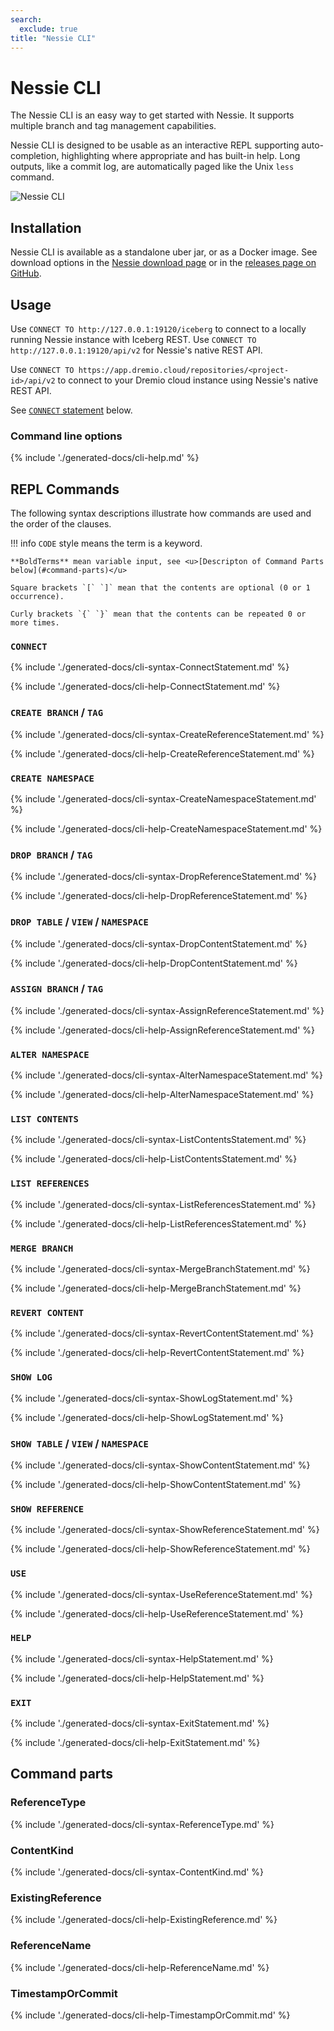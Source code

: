 ```yaml
---
search:
  exclude: true
title: "Nessie CLI"
---
```


# Nessie CLI

The Nessie CLI is an easy way to get started with Nessie. It supports multiple branch 
and tag management capabilities.

Nessie CLI is designed to be usable as an interactive REPL supporting auto-completion,
highlighting where appropriate and has built-in help. Long outputs, like a commit log,
are automatically paged like the Unix `less` command.



![Nessie CLI](../img/cli-intro.png)

## Installation

Nessie CLI is available as a standalone uber jar, or as a Docker image. See download options in
the [Nessie download page](../downloads/index.md) or in the [releases page on
GitHub](https://github.com/projectnessie/nessie/releases/).

## Usage

Use `CONNECT TO http://127.0.0.1:19120/iceberg` to connect to a locally running Nessie instance with
Iceberg REST. Use `CONNECT TO http://127.0.0.1:19120/api/v2` for Nessie's native REST API.

Use `CONNECT TO https://app.dremio.cloud/repositories/<project-id>/api/v2` to connect to your Dremio
cloud instance using Nessie's native REST API.

See [`CONNECT` statement](#connect) below.

### Command line options

{% include './generated-docs/cli-help.md' %}

## REPL Commands

The following syntax descriptions illustrate how commands are used and the order of
the clauses.

!!! info
    `CODE` style means the term is a keyword.

    **BoldTerms** mean variable input, see <u>[Descripton of Command Parts below](#command-parts)</u>

    Square brackets `[` `]` mean that the contents are optional (0 or 1 occurrence).

    Curly brackets `{` `}` mean that the contents can be repeated 0 or more times.

### **`CONNECT`**

{% include './generated-docs/cli-syntax-ConnectStatement.md' %}

{% include './generated-docs/cli-help-ConnectStatement.md' %}

### **`CREATE BRANCH` / `TAG`**

{% include './generated-docs/cli-syntax-CreateReferenceStatement.md' %}

{% include './generated-docs/cli-help-CreateReferenceStatement.md' %}

### **`CREATE NAMESPACE`**

{% include './generated-docs/cli-syntax-CreateNamespaceStatement.md' %}

{% include './generated-docs/cli-help-CreateNamespaceStatement.md' %}

### **`DROP BRANCH` / `TAG`**

{% include './generated-docs/cli-syntax-DropReferenceStatement.md' %}

{% include './generated-docs/cli-help-DropReferenceStatement.md' %}

### **`DROP TABLE` / `VIEW` / `NAMESPACE`**

{% include './generated-docs/cli-syntax-DropContentStatement.md' %}

{% include './generated-docs/cli-help-DropContentStatement.md' %}

### **`ASSIGN BRANCH` / `TAG`**

{% include './generated-docs/cli-syntax-AssignReferenceStatement.md' %}

{% include './generated-docs/cli-help-AssignReferenceStatement.md' %}

### **`ALTER NAMESPACE`**

{% include './generated-docs/cli-syntax-AlterNamespaceStatement.md' %}

{% include './generated-docs/cli-help-AlterNamespaceStatement.md' %}

### **`LIST CONTENTS`**

{% include './generated-docs/cli-syntax-ListContentsStatement.md' %}

{% include './generated-docs/cli-help-ListContentsStatement.md' %}

### **`LIST REFERENCES`**

{% include './generated-docs/cli-syntax-ListReferencesStatement.md' %}

{% include './generated-docs/cli-help-ListReferencesStatement.md' %}

### **`MERGE BRANCH`**

{% include './generated-docs/cli-syntax-MergeBranchStatement.md' %}

{% include './generated-docs/cli-help-MergeBranchStatement.md' %}

### **`REVERT CONTENT`**

{% include './generated-docs/cli-syntax-RevertContentStatement.md' %}

{% include './generated-docs/cli-help-RevertContentStatement.md' %}

### **`SHOW LOG`**

{% include './generated-docs/cli-syntax-ShowLogStatement.md' %}

{% include './generated-docs/cli-help-ShowLogStatement.md' %}

### **`SHOW TABLE` / `VIEW` / `NAMESPACE`**

{% include './generated-docs/cli-syntax-ShowContentStatement.md' %}

{% include './generated-docs/cli-help-ShowContentStatement.md' %}

### **`SHOW REFERENCE`**

{% include './generated-docs/cli-syntax-ShowReferenceStatement.md' %}

{% include './generated-docs/cli-help-ShowReferenceStatement.md' %}

### **`USE`**

{% include './generated-docs/cli-syntax-UseReferenceStatement.md' %}

{% include './generated-docs/cli-help-UseReferenceStatement.md' %}

### **`HELP`**

{% include './generated-docs/cli-syntax-HelpStatement.md' %}

{% include './generated-docs/cli-help-HelpStatement.md' %}

### **`EXIT`**

{% include './generated-docs/cli-syntax-ExitStatement.md' %}

{% include './generated-docs/cli-help-ExitStatement.md' %}

## Command parts

### **ReferenceType**

{% include './generated-docs/cli-syntax-ReferenceType.md' %}

### **ContentKind**

{% include './generated-docs/cli-syntax-ContentKind.md' %}

### **ExistingReference**

{% include './generated-docs/cli-help-ExistingReference.md' %}

### **ReferenceName**

{% include './generated-docs/cli-help-ReferenceName.md' %}

### **TimestampOrCommit**

{% include './generated-docs/cli-help-TimestampOrCommit.md' %}
